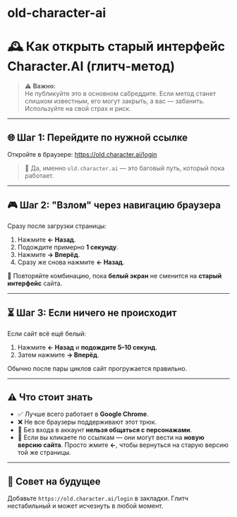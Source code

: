 # old-character-ai
# 🕰️ Как открыть старый интерфейс Character.AI (глитч-метод)

> ⚠️ **Важно:**  
> Не публикуйте это в основном сабреддите. Если метод станет слишком известным, его могут закрыть, а вас — забанить. Используйте на свой страх и риск.

---

## 🌐 Шаг 1: Перейдите по нужной ссылке

Откройте в браузере:
https://old.character.ai/login


> 📌 Да, именно `old.character.ai` — это баговый путь, который пока работает.

---

## 🎮 Шаг 2: "Взлом" через навигацию браузера

Сразу после загрузки страницы:

1. Нажмите **← Назад**.
2. Подождите примерно **1 секунду**.
3. Нажмите **→ Вперёд**.
4. Сразу же снова нажмите **← Назад**.

🔁 Повторяйте комбинацию, пока **белый экран** не сменится на **старый интерфейс** сайта.

---

## ⏳ Шаг 3: Если ничего не происходит

Если сайт всё ещё белый:

1. Нажмите **← Назад** и **подождите 5–10 секунд**.
2. Затем нажмите **→ Вперёд**.

Обычно после пары циклов сайт прогружается правильно.

---

## ⚠️ Что стоит знать

- ✅ Лучше всего работает в **Google Chrome**.
- ❌ Не все браузеры поддерживают этот трюк.
- 🔐 Без входа в аккаунт **нельзя общаться с персонажами**.
- 🚪 Если вы кликаете по ссылкам — они могут вести на **новую версию сайта**. Просто жмите **←**, чтобы вернуться на старую версию той же страницы.

---

## 🧠 Совет на будущее

Добавьте `https://old.character.ai/login` в закладки. Глитч нестабильный и может исчезнуть в любой момент.

